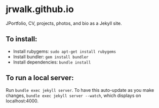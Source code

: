 # jrwalk.github.io
JPortfolio, CV, projects, photos, and bio as a Jekyll site.

## To install:
* Install rubygems: <code>sudo apt-get install rubygems</code>
* Install bundler: <code>gem install bundler</code>
* Install dependencies: <code>bundle install</code>

## To run a local server:
Run <code>bundle exec jekyll server</code>. To have this auto-update as you 
make changes, <code>bundle exec jekyll server --watch</code>, which 
displays on localhost:4000.